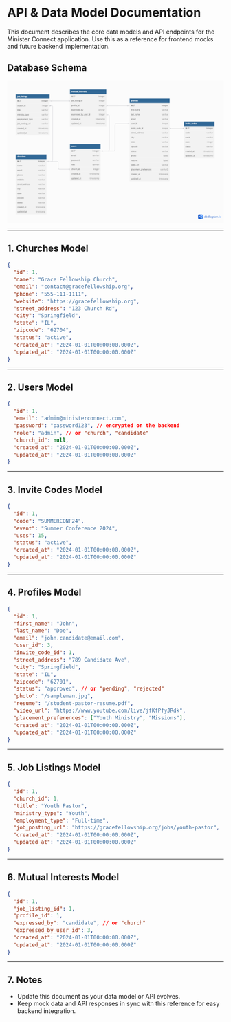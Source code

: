# API & Data Model Documentation

This document describes the core data models and API endpoints for the Minister Connect application. Use this as a reference for frontend mocks and future backend implementation.

## Database Schema
![Database Schema](docs/db_diagram.png)

---

## 1. Churches Model

```json
{
  "id": 1,
  "name": "Grace Fellowship Church",
  "email": "contact@gracefellowship.org",
  "phone": "555-111-1111",
  "website": "https://gracefellowship.org",
  "street_address": "123 Church Rd",
  "city": "Springfield",
  "state": "IL",
  "zipcode": "62704",
  "status": "active",
  "created_at": "2024-01-01T00:00:00.000Z",
  "updated_at": "2024-01-01T00:00:00.000Z"
}
```

---

## 2. Users Model

```json
{
  "id": 1,
  "email": "admin@ministerconnect.com",
  "password": "password123", // encrypted on the backend
  "role": "admin", // or "church", "candidate"
  "church_id": null,
  "created_at": "2024-01-01T00:00:00.000Z",
  "updated_at": "2024-01-01T00:00:00.000Z"
}
```

---

## 3. Invite Codes Model

```json
{
  "id": 1,
  "code": "SUMMERCONF24",
  "event": "Summer Conference 2024",
  "uses": 15,
  "status": "active",
  "created_at": "2024-01-01T00:00:00.000Z",
  "updated_at": "2024-01-01T00:00:00.000Z"
}
```

---

## 4. Profiles Model

```json
{
  "id": 1,
  "first_name": "John",
  "last_name": "Doe",
  "email": "john.candidate@email.com",
  "user_id": 3,
  "invite_code_id": 1,
  "street_address": "789 Candidate Ave",
  "city": "Springfield",
  "state": "IL",
  "zipcode": "62701",
  "status": "approved", // or "pending", "rejected"
  "photo": "/sampleman.jpg",
  "resume": "/student-pastor-resume.pdf",
  "video_url": "https://www.youtube.com/live/jfKfPfyJRdk",
  "placement_preferences": ["Youth Ministry", "Missions"],
  "created_at": "2024-01-01T00:00:00.000Z",
  "updated_at": "2024-01-01T00:00:00.000Z"
}
```

---

## 5. Job Listings Model

```json
{
  "id": 1,
  "church_id": 1,
  "title": "Youth Pastor",
  "ministry_type": "Youth",
  "employment_type": "Full-time",
  "job_posting_url": "https://gracefellowship.org/jobs/youth-pastor",
  "created_at": "2024-01-01T00:00:00.000Z",
  "updated_at": "2024-01-01T00:00:00.000Z"
}
```

---

## 6. Mutual Interests Model

```json
{
  "id": 1,
  "job_listing_id": 1,
  "profile_id": 1,
  "expressed_by": "candidate", // or "church"
  "expressed_by_user_id": 3,
  "created_at": "2024-01-01T00:00:00.000Z",
  "updated_at": "2024-01-01T00:00:00.000Z"
}
```

---

## 7. Notes

- Update this document as your data model or API evolves.
- Keep mock data and API responses in sync with this reference for easy backend integration.
